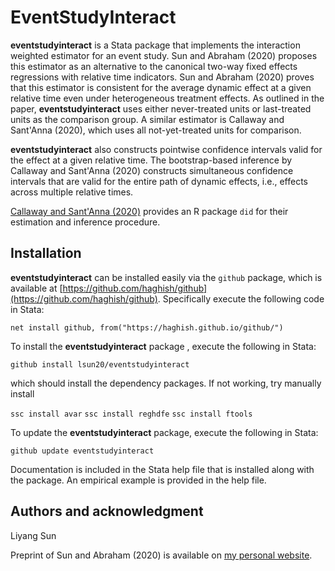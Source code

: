 # EventStudyInteract

**eventstudyinteract** is a Stata package that implements the interaction weighted estimator for an event study.  Sun and Abraham (2020) proposes this estimator as an alternative to the canonical two-way fixed effects regressions with relative time indicators.  Sun and Abraham (2020) proves that this estimator is consistent for the average dynamic effect at a given relative time even under heterogeneous treatment effects.  As outlined in the paper, **eventstudyinteract** uses either never-treated units or last-treated units as the comparison group. A similar estimator is Callaway and Sant'Anna (2020), which uses all not-yet-treated units for comparison.  

**eventstudyinteract** also constructs pointwise confidence intervals valid for the effect at a given relative time.  The bootstrap-based inference by Callaway and Sant'Anna (2020) constructs simultaneous confidence intervals that are valid for the entire path of dynamic effects, i.e., effects across multiple relative times.  

[Callaway and Sant'Anna (2020)](https://bcallaway11.github.io/did/) provides an R package `did`  for their estimation and inference procedure.

## Installation
**eventstudyinteract** can be installed easily via the `github` package, which is available at [https://github.com/haghish/github](https://github.com/haghish/github).  Specifically execute the following code in Stata:

`net install github, from("https://haghish.github.io/github/")`

To install the **eventstudyinteract** package , execute the following in Stata:

`github install lsun20/eventstudyinteract`

which should install the dependency packages.  If not working, try manually install

`ssc install avar`
`ssc install reghdfe`
`ssc install ftools`

To update the **eventstudyinteract**  package, execute the following in Stata:

`github update eventstudyinteract`

Documentation is included in the Stata help file that is installed along with the package.  An empirical example is provided in the help file.

## Authors and acknowledgment
Liyang Sun

Preprint of Sun and Abraham (2020) is available on [my personal website](http://economics.mit.edu/files/14964).